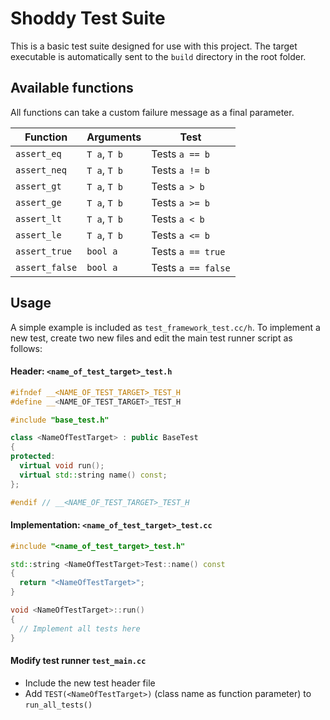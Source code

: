 # Shoddy Test Suite

This is a basic test suite designed for use with this project. The target executable is automatically sent to the `build` directory in the root folder.

## Available functions

All functions can take a custom failure message as a final parameter.

Function       | Arguments    | Test
---            | ---          | ---
`assert_eq`    | `T a`, `T b` | Tests `a == b`
`assert_neq`   | `T a`, `T b` | Tests `a != b`
`assert_gt`    | `T a`, `T b` | Tests `a > b`
`assert_ge`    | `T a`, `T b` | Tests `a >= b`
`assert_lt`    | `T a`, `T b` | Tests `a < b`
`assert_le`    | `T a`, `T b` | Tests `a <= b`
`assert_true`  | `bool a`     | Tests `a == true`
`assert_false` | `bool a`     | Tests `a == false`

## Usage

A simple example is included as `test_framework_test.cc/h`. To implement a new test, create two new files and edit the main test runner script as follows:

#### Header: `<name_of_test_target>_test.h`

```cpp
#ifndef __<NAME_OF_TEST_TARGET>_TEST_H
#define __<NAME_OF_TEST_TARGET>_TEST_H

#include "base_test.h"

class <NameOfTestTarget> : public BaseTest
{
protected:
  virtual void run();
  virtual std::string name() const;
};

#endif // __<NAME_OF_TEST_TARGET>_TEST_H
```

#### Implementation: `<name_of_test_target>_test.cc`

```cpp
#include "<name_of_test_target>_test.h"

std::string <NameOfTestTarget>Test::name() const
{
  return "<NameOfTestTarget>";
}

void <NameOfTestTarget>::run()
{
  // Implement all tests here
}
```

#### Modify test runner `test_main.cc`

- Include the new test header file
- Add `TEST(<NameOfTestTarget>)` (class name as function parameter) to `run_all_tests()`

